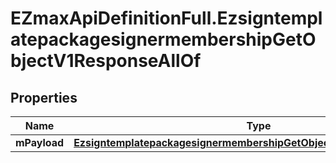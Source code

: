 # EZmaxApiDefinitionFull.EzsigntemplatepackagesignermembershipGetObjectV1ResponseAllOf

## Properties

Name | Type | Description | Notes
------------ | ------------- | ------------- | -------------
**mPayload** | [**EzsigntemplatepackagesignermembershipGetObjectV1ResponseMPayload**](EzsigntemplatepackagesignermembershipGetObjectV1ResponseMPayload.md) |  | 


